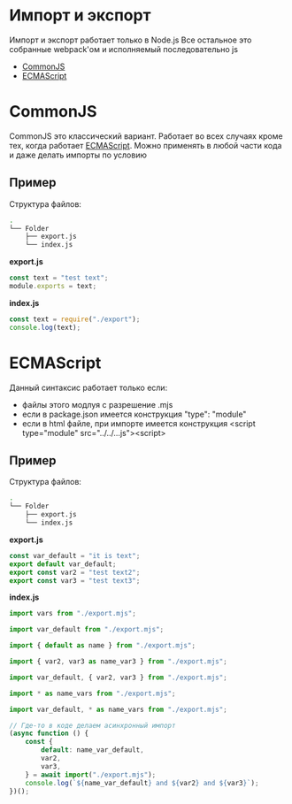 # Импорт и экспорт

[topLink]: #импорт-и-экспорт

Импорт и экспорт работает только в Node.js
Все остальное это собранные webpack'ом и исполняемый последовательно js

-   [CommonJS][CommonJS]
-   [ECMAScript][ecmas]

# CommonJS

[CommonJS]: #commonjs

CommonJS это классический вариант. Работает во всех случаях кроме тех, когда работает [ECMAScript][ecmas]. Можно применять в любой части кода и даже делать импорты по условию

## Пример

Структура файлов:

```bash
.
└── Folder
    ├── export.js
    └── index.js
```

**export.js**

```javascript
const text = "test text";
module.exports = text;
```

**index.js**

```javascript
const text = require("./export");
console.log(text);
```

# ECMAScript

[ecmas]: #ecmascriptalsd-as-a-a--dsas-d_asasda

Данный синтаксис работает только если:

-   файлы этого модлуя с разрешение .mjs
-   если в package.json имеется конструкция "type": "module"
-   если в html файле, при импорте имеется конструкция \<script type="module" src="../../...js"\>\<script\>

## Пример

Структура файлов:

```bash
.
└── Folder
    ├── export.js
    └── index.js
```

**export.js**

```javascript
const var_default = "it is text";
export default var_default;
export const var2 = "test text2";
export const var3 = "test text3";
```

**index.js**

```javascript
import vars from "./export.mjs";
```

```javascript
import var_default from "./export.mjs";
```

```javascript
import { default as name } from "./export.mjs";
```

```javascript
import { var2, var3 as name_var3 } from "./export.mjs";
```

```javascript
import var_default, { var2, var3 } from "./export.mjs";
```

```javascript
import * as name_vars from "./export.mjs";
```

```javascript
import var_default, * as name_vars from "./export.mjs";
```

```javascript
// Где-то в коде делаем асинхронный импорт
(async function () {
	const {
		default: name_var_default,
		var2,
		var3,
	} = await import("./export.mjs");
	console.log(`${name_var_default} and ${var2} and ${var3}`);
})();
```
